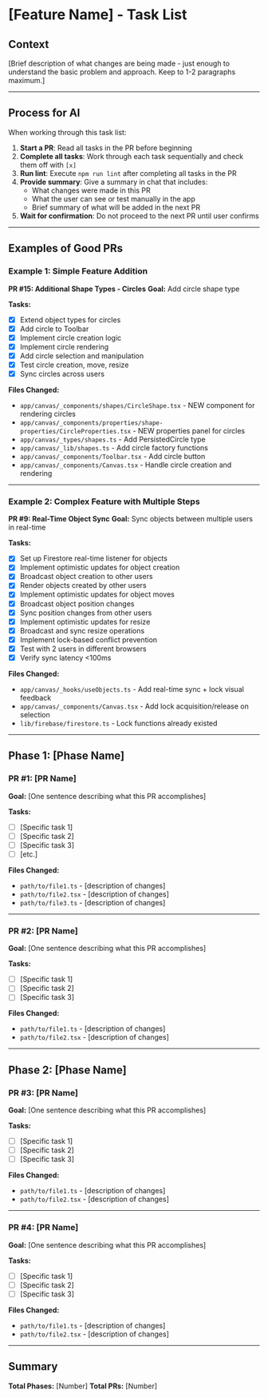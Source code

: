 # [Feature Name] - Task List

## Context

[Brief description of what changes are being made - just enough to understand the basic problem and approach. Keep to 1-2 paragraphs maximum.]

---

## Process for AI

When working through this task list:

1. **Start a PR**: Read all tasks in the PR before beginning
2. **Complete all tasks**: Work through each task sequentially and check them off with `[x]`
3. **Run lint**: Execute `npm run lint` after completing all tasks in the PR
4. **Provide summary**: Give a summary in chat that includes:
   - What changes were made in this PR
   - What the user can see or test manually in the app
   - Brief summary of what will be added in the next PR
5. **Wait for confirmation**: Do not proceed to the next PR until user confirms

---

## Examples of Good PRs

### Example 1: Simple Feature Addition

**PR #15: Additional Shape Types - Circles**
**Goal:** Add circle shape type

**Tasks:**
- [x] Extend object types for circles
- [x] Add circle to Toolbar
- [x] Implement circle creation logic
- [x] Implement circle rendering
- [x] Add circle selection and manipulation
- [x] Test circle creation, move, resize
- [x] Sync circles across users

**Files Changed:**
- `app/canvas/_components/shapes/CircleShape.tsx` - NEW component for rendering circles
- `app/canvas/_components/properties/shape-properties/CircleProperties.tsx` - NEW properties panel for circles
- `app/canvas/_types/shapes.ts` - Add PersistedCircle type
- `app/canvas/_lib/shapes.ts` - Add circle factory functions
- `app/canvas/_components/Toolbar.tsx` - Add circle button
- `app/canvas/_components/Canvas.tsx` - Handle circle creation and rendering

---

### Example 2: Complex Feature with Multiple Steps

**PR #9: Real-Time Object Sync**
**Goal:** Sync objects between multiple users in real-time

**Tasks:**
- [x] Set up Firestore real-time listener for objects
- [x] Implement optimistic updates for object creation
- [x] Broadcast object creation to other users
- [x] Render objects created by other users
- [x] Implement optimistic updates for object moves
- [x] Broadcast object position changes
- [x] Sync position changes from other users
- [x] Implement optimistic updates for resize
- [x] Broadcast and sync resize operations
- [x] Implement lock-based conflict prevention
- [x] Test with 2 users in different browsers
- [x] Verify sync latency <100ms

**Files Changed:**
- `app/canvas/_hooks/useObjects.ts` - Add real-time sync + lock visual feedback
- `app/canvas/_components/Canvas.tsx` - Add lock acquisition/release on selection
- `lib/firebase/firestore.ts` - Lock functions already existed

---

## Phase 1: [Phase Name]

### PR #1: [PR Name]
**Goal:** [One sentence describing what this PR accomplishes]

**Tasks:**
- [ ] [Specific task 1]
- [ ] [Specific task 2]
- [ ] [Specific task 3]
- [ ] [etc.]

**Files Changed:**
- `path/to/file1.ts` - [description of changes]
- `path/to/file2.tsx` - [description of changes]
- `path/to/file3.ts` - [description of changes]

---

### PR #2: [PR Name]
**Goal:** [One sentence describing what this PR accomplishes]

**Tasks:**
- [ ] [Specific task 1]
- [ ] [Specific task 2]
- [ ] [Specific task 3]

**Files Changed:**
- `path/to/file1.ts` - [description of changes]
- `path/to/file2.tsx` - [description of changes]

---

## Phase 2: [Phase Name]

### PR #3: [PR Name]
**Goal:** [One sentence describing what this PR accomplishes]

**Tasks:**
- [ ] [Specific task 1]
- [ ] [Specific task 2]
- [ ] [Specific task 3]

**Files Changed:**
- `path/to/file1.ts` - [description of changes]
- `path/to/file2.tsx` - [description of changes]

---

### PR #4: [PR Name]
**Goal:** [One sentence describing what this PR accomplishes]

**Tasks:**
- [ ] [Specific task 1]
- [ ] [Specific task 2]
- [ ] [Specific task 3]

**Files Changed:**
- `path/to/file1.ts` - [description of changes]
- `path/to/file2.tsx` - [description of changes]

---

## Summary

**Total Phases:** [Number]
**Total PRs:** [Number]
